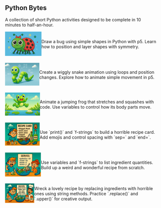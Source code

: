 ## Python Bytes

A collection of short Python activities designed to be complete in 10 minutes to half-an-hour.

<html>
<div style="display: flex; flex-direction: column; gap: 20px; max-width: 800px; margin: auto;">

  <!-- Dot the Bug -->
  <div style="display: flex; align-items: center;">
    <a href="https://rpf.io/dot" target="_blank">
      <img src="images/dot.png" alt="Cute cartoon ladybird with red shell, black spots, and a bow" style="width: 200px; height: auto; margin-right: 20px;" />
    </a>
    <div>
      <p style="margin: 0;">Draw a bug using simple shapes in Python with p5. Learn how to position and layer shapes with symmetry.</p>
    </div>
  </div>

  <!-- Wiggle the Snake -->
  <div style="display: flex; align-items: center;">
    <a href="https://rpf.io/wiggle" target="_blank">
      <img src="images/wiggle.png" alt="Cartoon snake made of shiny green segments with a cute face" style="width: 200px; height: auto; margin-right: 20px;" />
    </a>
    <div>
      <p style="margin: 0;">Create a wiggly snake animation using loops and position changes. Explore how to animate simple movement in p5.</p>
    </div>
  </div>

  <!-- Hop the Frog -->
  <div style="display: flex; align-items: center;">
    <a href="https://rpf.io/hop" target="_blank">
      <img src="images/hop.png" alt="Happy green cartoon frog leaping over a pond with lily pads" style="width: 200px; height: auto; margin-right: 20px;" />
    </a>
    <div>
      <p style="margin: 0;">Animate a jumping frog that stretches and squashes with code. Use variables to control how its body parts move.</p>
    </div>
  </div>

  <!-- Disgusting Dishes -->
  <div style="display: flex; align-items: center;">
    <a href="https://rpf.io/disgusting" target="_blank">
      <img src="images/disgusting.png" alt="Boy reading a recipe card with gross ingredients like maggot mash and sock juice" style="width: 200px; height: auto; margin-right: 20px;" />
    </a>
    <div>
      <p style="margin: 0;">Use `print()` and `f-strings` to build a horrible recipe card. Add emojis and control spacing with `sep=` and `end=`.</p>
    </div>
  </div>

  <!-- Gross Groceries -->
  <div style="display: flex; align-items: center;">
    <a href="https://rpf.io/gross" target="_blank">
      <img src="images/gross.png" alt="Boy and girl reacting to a bowl of slime with worms and eyeballs, next to a serves list" style="width: 200px; height: auto; margin-right: 20px;" />
    </a>
    <div>
      <p style="margin: 0;">Use variables and `f-strings` to list ingredient quantities. Build up a weird and wonderful recipe from scratch.</p>
    </div>
  </div>

  <!-- Recipe Wreckers -->
  <div style="display: flex; align-items: center;">
    <a href="https://rpf.io/wreckers" target="_blank">
      <img src="images/wreckers.png" alt="Smiling boy holds sock juice while a chef looks horrified at a slimy bowl of eyeballs" style="width: 200px; height: auto; margin-right: 20px;" />
    </a>
    <div>
      <p style="margin: 0;">Wreck a lovely recipe by replacing ingredients with horrible ones using string methods. Practice `.replace()` and `.upper()` for creative output.</p>
    </div>
  </div>

</div>
</html>